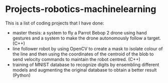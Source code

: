 # Projects-robotics-machinelearning
This is a list of coding projects that I have done:
-	master thesis: a system to fly a Parrot Bebop 2 drone using hand gestures and a system to make the drone autonomously follow a target. (C++)
-	line follower robot by using OpenCV to create a mask to isolate colour of the line and then using the coordinates of the centroid of the blob to send velocity commands to maintain the robot centred. (C++) 
-	training of MNIST database to recognize digits by ensembling different models and augmenting the original database to obtain a better result (Python)

